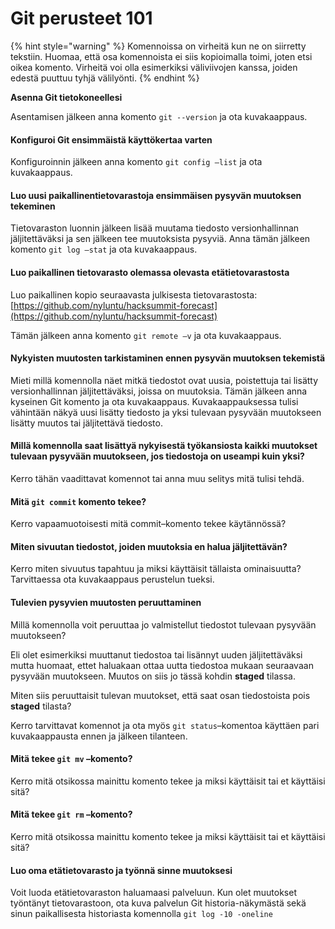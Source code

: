 # Git perusteet 101

{% hint style="warning" %}
Komennoissa on virheitä kun ne on siirretty tekstiin. Huomaa, että osa komennoista ei siis kopioimalla toimi, joten etsi oikea komento. Virheitä voi olla esimerkiksi väliviivojen kanssa, joiden edestä puuttuu tyhjä välilyönti.
{% endhint %}

**Asenna Git tietokoneellesi**

Asentamisen jälkeen anna komento `git --version` ja ota kuvakaappaus.

#### Konfiguroi Git ensimmäistä käyttökertaa varten <a id="konfiguroi-git-ensimm%C3%A4ist%C3%A4-k%C3%A4ytt%C3%B6kertaa-varten"></a>

Konfiguroinnin jälkeen anna komento `git config –list` ja ota kuvakaappaus.

#### Luo uusi paikallinentietovarastoja ensimmäisen pysyvän muutoksen tekeminen <a id="luo-uusi-paikallinentietovarastoja-ensimm%C3%A4isen-pysyv%C3%A4n-muutoksen-tekeminen"></a>

Tietovaraston luonnin jälkeen lisää muutama tiedosto versionhallinnan jäljitettäväksi ja sen jälkeen tee muutoksista pysyviä. Anna tämän jälkeen komento `git log –stat` ja ota kuvakaappaus.

#### Luo paikallinen tietovarasto olemassa olevasta etätietovarastosta <a id="luo-paikallinen-tietovarasto-olemassa-olevasta-et%C3%A4tietovarastosta"></a>

Luo paikallinen kopio seuraavasta julkisesta tietovarastosta: [https://github.com/nyluntu/hacksummit-forecast](https://github.com/nyluntu/hacksummit-forecast)

Tämän jälkeen anna komento `git remote –v` ja ota kuvakaappaus.

#### Nykyisten muutosten tarkistaminen ennen pysyvän muutoksen tekemistä <a id="nykyisten-muutosten-tarkistaminen-ennen-pysyv%C3%A4n-muutoksen-tekemist%C3%A4"></a>

Mieti millä komennolla näet mitkä tiedostot ovat uusia, poistettuja tai lisätty versionhallinnan jäljitettäväksi, joissa on muutoksia. Tämän jälkeen anna kyseinen Git komento ja ota kuvakaappaus. Kuvakaappauksessa tulisi vähintään näkyä uusi lisätty tiedosto ja yksi tulevaan pysyvään muutokseen lisätty muutos tai jäljitettävä tiedosto.

#### Millä komennolla saat lisättyä nykyisestä työkansiosta kaikki muutokset tulevaan pysyvään muutokseen, jos tiedostoja on useampi kuin yksi? <a id="mill%C3%A4-komennolla-saat-lis%C3%A4tty%C3%A4-nykyisest%C3%A4-ty%C3%B6kansiosta-kaikki-muutokset-tulevaan-pysyv%C3%A4%C3%A4n-muutokseen-jos-tiedostoja-on-useampi-kuin-yksi"></a>

Kerro tähän vaadittavat komennot tai anna muu selitys mitä tulisi tehdä.

#### Mitä `git commit` komento tekee? <a id="mit%C3%A4-git-commit-komento-tekee"></a>

Kerro vapaamuotoisesti mitä commit–komento tekee käytännössä?

#### Miten sivuutan tiedostot, joiden muutoksia en halua jäljitettävän? <a id="miten-sivuutan-tiedostot-joiden-muutoksia-en-halua-j%C3%A4ljitett%C3%A4v%C3%A4n"></a>

Kerro miten sivuutus tapahtuu ja miksi käyttäisit tällaista ominaisuutta? Tarvittaessa ota kuvakaappaus perustelun tueksi.

#### Tulevien pysyvien muutosten peruuttaminen <a id="tulevien-pysyvien-muutosten-peruuttaminen"></a>

Millä komennolla voit peruuttaa jo valmistellut tiedostot tulevaan pysyvään muutokseen?

Eli olet esimerkiksi muuttanut tiedostoa tai lisännyt uuden jäljitettäväksi mutta huomaat, ettet haluakaan ottaa uutta tiedostoa mukaan seuraavaan pysyvään muutokseen. Muutos on siis jo tässä kohdin **staged** tilassa.

Miten siis peruuttaisit tulevan muutokset, että saat osan tiedostoista pois **staged** tilasta?

Kerro tarvittavat komennot ja ota myös `git status`–komentoa käyttäen pari kuvakaappausta ennen ja jälkeen tilanteen.

#### Mitä tekee `git mv` –komento? <a id="mit%C3%A4-tekee-git-mv-%E2%80%93komento"></a>

Kerro mitä otsikossa mainittu komento tekee ja miksi käyttäisit tai et käyttäisi sitä?

#### Mitä tekee `git rm` –komento? <a id="mit%C3%A4-tekee-git-rm-%E2%80%93komento"></a>

Kerro mitä otsikossa mainittu komento tekee ja miksi käyttäisit tai et käyttäisi sitä?

#### Luo oma etätietovarasto ja työnnä sinne muutoksesi <a id="luo-oma-et%C3%A4tietovarasto-ja-ty%C3%B6nn%C3%A4-sinne-muutoksesi"></a>

Voit luoda etätietovaraston haluamaasi palveluun. Kun olet muutokset työntänyt tietovarastoon, ota kuva palvelun Git historia-näkymästä sekä sinun paikallisesta historiasta komennolla `git log -10 -oneline`



